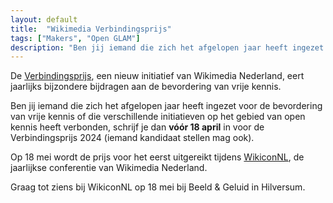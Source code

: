 ```yaml
---
layout: default
title:  "Wikimedia Verbindingsprijs"
tags: ["Makers", "Open GLAM"]
description: "Ben jij iemand die zich het afgelopen jaar heeft ingezet voor de bevordering van vrije kennis of die verschillende initiatieven op het gebied van open kennis heeft verbonden, schrijf je dan vóór 18 april in voor de Verbindingsprijs 2024 (iemand kandidaat stellen mag ook)."
---
```

De [Verbindingsprijs](https://www.wikimedia.nl/wikiconnl-verbindingsprijs/), een nieuw initiatief van Wikimedia Nederland, eert jaarlijks bijzondere bijdragen aan de bevordering van vrije kennis.

Ben jij iemand die zich het afgelopen jaar heeft ingezet voor de bevordering van vrije kennis of die verschillende initiatieven op het gebied van open kennis heeft verbonden, schrijf je dan **vóór 18 april** in voor de Verbindingsprijs 2024 (iemand kandidaat stellen mag ook).

Op 18 mei wordt de prijs voor het eerst uitgereikt tijdens [WikiconNL](https://www.wikimedia.nl/wikiconnl-2024/), de jaarlijkse conferentie van Wikimedia Nederland.

Graag tot ziens bij WikiconNL op 18 mei bij Beeld & Geluid in Hilversum.